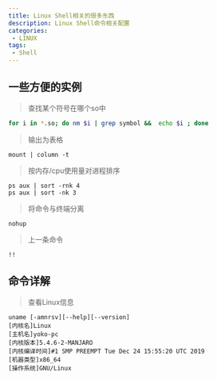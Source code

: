 ```yaml
---
title: Linux Shell相关的很多东西
description: Linux Shell命令相关配置
categories:
 - LINUX
tags:
 - Shell
---
```


## 一些方便的实例

> 查找某个符号在哪个so中

```bash
for i in *.so; do nm $i | grep symbol &&  echo $i ; done
```

> 输出为表格
```
mount | column -t
```

> 按内存/cpu使用量对进程排序
```
ps aux | sort -rnk 4
ps aux | sort -nk 3
```

> 将命令与终端分离
```
nohup
```

> 上一条命令
```
!!
```

## 命令详解

> 查看Linux信息

```
uname [-amnrsv][--help][--version]
[内核名]Linux
[主机名]yoko-pc
[内核版本]5.4.6-2-MANJARO 
[内核编译时间]#1 SMP PREEMPT Tue Dec 24 15:55:20 UTC 2019  
[机器类型]x86_64
[操作系统]GNU/Linux
```